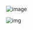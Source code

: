 ![image](https://github.com/WilliamSottoriva/Feature-Extraction-Experiment/assets/60838237/2f0e1ed4-75e4-4ce5-aaa4-0bb32f4cc638)

![img](https://github.com/WilliamSottoriva/Feature-Extraction-Experiment/assets/60838237/a7cf249f-8151-430f-bc61-7d8d299a7e78)
